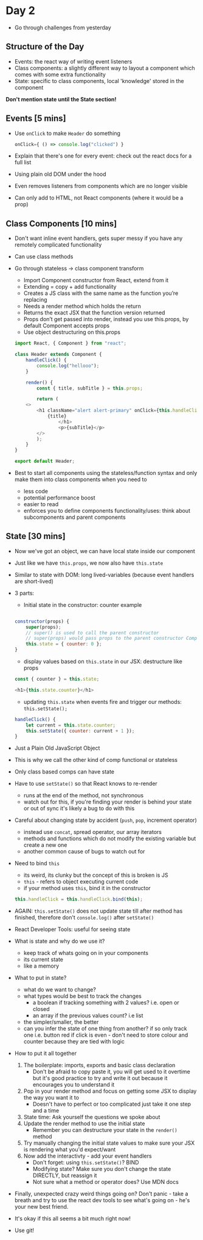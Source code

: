 # Day 2

- Go through challenges from yesterday

## Structure of the Day
- Events: the react way of writing event listeners
- Class components: a slightly different way to layout a component which comes with some extra functionality
- State: specific to class components, local 'knowledge' stored in the component

**Don't mention state until the State section!**

## Events [5 mins]
- Use `onClick` to make `Header` do something
	
	```js
	onClick={ () => console.log("clicked") }
	```

- Explain that there's one for every event: check out the react docs for a full list
- Using plain old DOM under the hood
- Even removes listeners from components which are no longer visible
- Can only add to HTML, not React components (where it would be a prop)

## Class Components [10 mins]
- Don't want inline event handlers, gets super messy if you have any remotely complicated functionality
- Can use class methods
- Go through stateless -> class component transform
	- Import Component constructor from React, extend from it
	- Extending = copy + add functionality
	- Creates a JS class with the same name as the function you’re replacing
	- Needs a render method which holds the return
	- Returns the exact JSX that the function version
returned
	- Props don’t get passed into render, instead you use this.props, by default Component accepts props
	- Use object destructuring on this.props

	```js
	import React, { Component } from "react";

	class Header extends Component {
		handleClick() {
			console.log("hellooo");
  	   	}
	
		render() {
			const { title, subTitle } = this.props;

   	    	return (
		<>
			<h1 className="alert alert-primary" onClick={this.handleClick}>
          		{title}
        	    	</h1>
        	    	<p>{subTitle}</p>
      		</>
    		);
  	    }
	}

	export default Header;
	```

- Best to start all components using the stateless/function syntax and only make them into class components when you need to 
	- less code
	- potential performance boost
	- easier to read
	- enforces you to define components functionality/uses: think about subcomponents and parent components

## State [30 mins]
- Now we've got an object, we can have local state inside our component
- Just like we have `this.props`, we now also have `this.state`
- Similar to state with DOM: long lived-variables (because event handlers are short-lived)
- 3 parts:
	- Initial state in the constructor: counter example
	```js
	
	constructor(props) {
		super(props);
		// super() is used to call the parent constructor
		// super(props) would pass props to the parent constructor Component
		this.state = { counter: 0 };
	}

	```
	
	- display values based on `this.state` in our JSX: destructure like props
	```js
	const { counter } = this.state;

	<h1>{this.state.counter}</h1>
	```	

	- updating `this.state` when events fire and trigger our methods: `this.setState();`

	```js
	handleClick() {
		let current = this.state.counter;
		this.setState({ counter: current + 1 });
	}
	```

- Just a Plain Old JavaScript Object
- This is why we call the other kind of comp functional or stateless
- Only class based comps can have state
- Have to use `setState()` so that React knows to re-render
	- runs at the end of the method, not synchronous
	- watch out for this, if you're finding your render is behind your state or out of sync it's likely a bug to do with this
- Careful about changing state by accident (`push`, `pop`, increment operator)
	- instead use `concat`, spread operator, our array iterators
	- methods and functions which do not modify the existing variable but create a new one
	- another common cause of bugs to watch out for
- Need to bind `this`
	- its weird, its clunky but the concept of this is broken is JS
	- `this` - refers to object executing current code
	- if your method uses `this`, bind it in the constructor
	```js
	this.handleClick = this.handleClick.bind(this);
	```
- AGAIN: `this.setState()` does not update state till after method has finished, therefore don't `console.log()` after `setState()`
- React Developer Tools: useful for seeing state
- What is state and why do we use it?
	- keep track of whats going on in your components
	- its current state
	- like a memory
- What to put in state?
	- what do we want to change?
	- what types would be best to track the changes
		- a boolean if tracking something with 2 values? i.e. open or closed
		- an array if the previous values count? i.e list
	- the simpler/smaller, the better
	- can you infer the state of one thing from another? if so only track one i.e. button red if click is even - don't need to store colour and counter because they are tied with logic
- How to put it all together
	1. The boilerplate: imports, exports and basic class declaration
		- Don't be afraid to copy paste it, you will get used to it overtime but it's good practice to try and write it out because it encourages you to understand it
	2. Pop in your render method and focus on getting some JSX to display the way you want it to 
		- Doesn't have to perfect or too complicated just take it one step and a time
	3. State time: Ask yourself the questions we spoke about
	4. Update the render method to use the initial state
		- Remember you can destructure your state in the `render()` method
	5. Try manually changing the initial state values to make sure your JSX is rendering what you'd expect/want
	6. Now add the interactivty - add your event handlers
		- Don't forget:	using `this.setState()`? BIND
		- Modifying state? Make sure you don't change the state DIRECTLY, but reassign it
		- Not sure what a method or operator does? Use MDN docs
- Finally, unexpected crazy weird things going on? Don't panic - take a breath and try to use the react dev tools to see what's going on - he's your new best friend.
- It's okay if this all seems a bit much right now!
- Use git!
